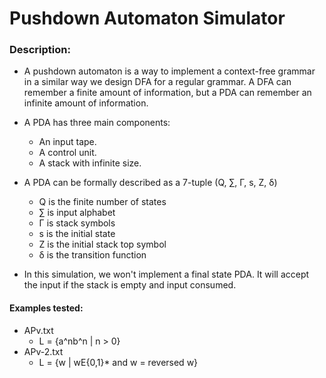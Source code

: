 # Pushdown Automaton Simulator

### Description:

* A pushdown automaton is a way to implement a context-free grammar in a similar way we design DFA for a regular grammar. A DFA can remember a finite amount of information, but a PDA can remember an infinite amount of information.

* A PDA has three main components:
	- An input tape.
	- A control unit.
	- A stack with infinite size.

* A PDA can be formally described as a 7-tuple (Q, ∑, Γ, s, Z, δ)
	- Q is the finite number of states
	- ∑ is input alphabet
	- Γ is stack symbols
	- s is the initial state
	- Z is the initial stack top symbol
	- δ is the transition function

* In this simulation, we won't implement a final state PDA. It will accept the input if the stack is empty and input consumed.

#### Examples tested:

* APv.txt 
	- L = {a^nb^n | n > 0}
* APv-2.txt
	- L = {w | wE{0,1}* and w = reversed w} 
